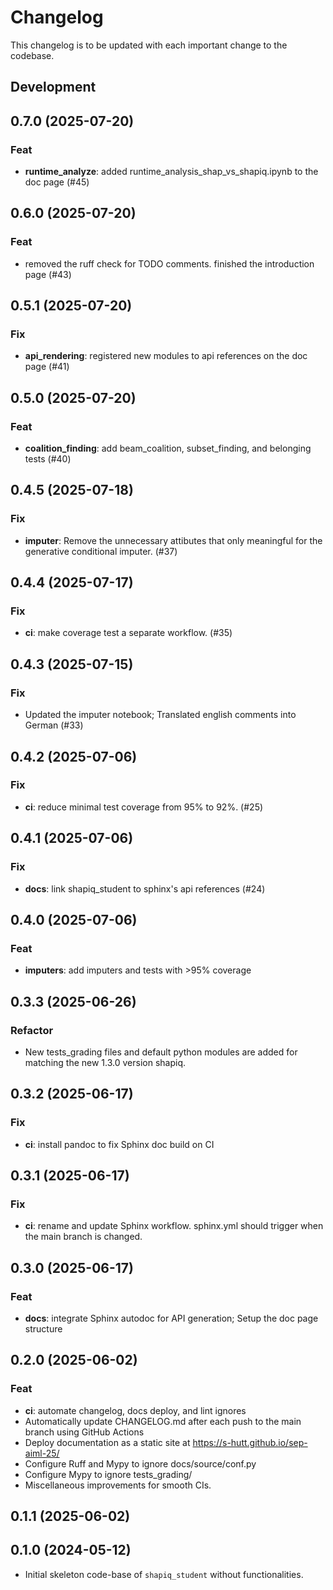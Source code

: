 # Changelog
This changelog is to be updated with each important change to the codebase.

## Development

## 0.7.0 (2025-07-20)

### Feat

- **runtime_analyze**: added runtime_analysis_shap_vs_shapiq.ipynb to the doc page (#45)

## 0.6.0 (2025-07-20)

### Feat

- removed the ruff check for TODO comments. finished the introduction page (#43)

## 0.5.1 (2025-07-20)

### Fix

- **api_rendering**: registered new modules to api references on the doc page (#41)

## 0.5.0 (2025-07-20)

### Feat

- **coalition_finding**: add beam_coalition, subset_finding, and belonging tests (#40)

## 0.4.5 (2025-07-18)

### Fix

- **imputer**: Remove the unnecessary attibutes that only meaningful for the generative conditional imputer. (#37)

## 0.4.4 (2025-07-17)

### Fix

- **ci**: make coverage test a separate workflow. (#35)

## 0.4.3 (2025-07-15)

### Fix

- Updated the imputer notebook; Translated english comments into German (#33)

## 0.4.2 (2025-07-06)

### Fix

- **ci**: reduce minimal test coverage from 95% to 92%. (#25)

## 0.4.1 (2025-07-06)

### Fix

- **docs**: link shapiq_student to sphinx's api references (#24)

## 0.4.0 (2025-07-06)

### Feat

- **imputers**: add imputers and tests with >95% coverage

## 0.3.3 (2025-06-26)

### Refactor

- New tests_grading files and default python modules are added for matching the new 1.3.0 version shapiq.

## 0.3.2 (2025-06-17)

### Fix

- **ci**: install pandoc to fix Sphinx doc build on CI

## 0.3.1 (2025-06-17)

### Fix

- **ci**: rename and update Sphinx workflow. sphinx.yml should trigger when the main branch is changed.

## 0.3.0 (2025-06-17)

### Feat

- **docs**: integrate Sphinx autodoc for API generation; Setup the doc page structure

## 0.2.0 (2025-06-02)

### Feat

- **ci**: automate changelog, docs deploy, and lint ignores
- Automatically update CHANGELOG.md after each push to the main branch using GitHub Actions
- Deploy documentation as a static site at https://s-hutt.github.io/sep-aiml-25/
- Configure Ruff and Mypy to ignore docs/source/conf.py
- Configure Mypy to ignore tests_grading/
- Miscellaneous improvements for smooth CIs.

## 0.1.1 (2025-06-02)

## 0.1.0 (2024-05-12)
- Initial skeleton code-base of `shapiq_student` without functionalities.
